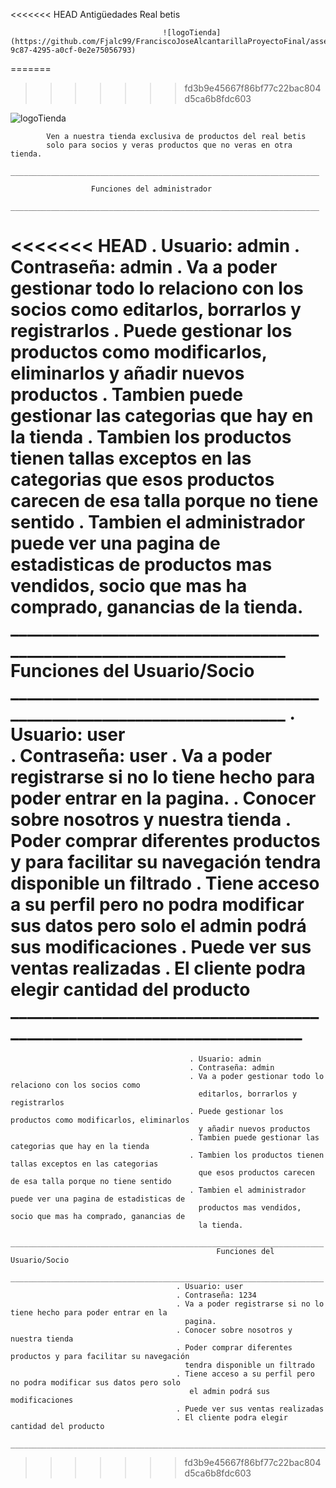 <<<<<<< HEAD
                      Antigüedades Real betis 

                                      ![logoTienda](https://github.com/Fjalc99/FranciscoJoseAlcantarillaProyectoFinal/assets/150147505/4f829ade-9c87-4295-a0cf-0e2e75056793)
=======
>>>>>>> fd3b9e45667f86bf77c22bac804d5ca6b8fdc603

  ![logoTienda](https://github.com/Fjalc99/FranciscoJoseAlcantarillaProyectoFinal/assets/150147505/a3574790-56da-4776-81e2-2c83ee8a4dd8)
                                                

            Ven a nuestra tienda exclusiva de productos del real betis 
            solo para socios y veras productos que no veras en otra tienda.
            _____________________________________________________________________
                                         
                      Funciones del administrador
            _____________________________________________________________________
                                                   
<<<<<<< HEAD
              . Usuario: admin
              . Contraseña: admin
              . Va a poder gestionar todo lo relaciono con los socios como 
                editarlos, borrarlos y registrarlos
              . Puede gestionar los productos como modificarlos, eliminarlos 
                y añadir nuevos productos
              . Tambien puede gestionar las categorias que hay en la tienda
              . Tambien los productos tienen tallas exceptos en las categorias
                que esos productos carecen de esa talla porque no tiene sentido
              . Tambien el administrador puede ver una pagina de estadisticas de
                productos mas vendidos, socio que mas ha comprado, ganancias de
                la tienda.
            ______________________________________________________________________
                    Funciones del Usuario/Socio
            ______________________________________________________________________
            . Usuario: user  
            . Contraseña: user
            . Va a poder registrarse si no lo tiene hecho para poder entrar en la
              pagina.
            . Conocer sobre nosotros y nuestra tienda
            . Poder comprar diferentes productos y para facilitar su navegación
              tendra disponible un filtrado
            . Tiene acceso a su perfil pero no podra modificar sus datos pero solo 
              el admin podrá sus modificaciones
            . Puede ver sus ventas realizadas
            . El cliente podra elegir cantidad del producto
            ________________________________________________________________________
=======
                                            . Usuario: admin
                                            . Contraseña: admin
                                            . Va a poder gestionar todo lo relaciono con los socios como 
                                              editarlos, borrarlos y registrarlos
                                            . Puede gestionar los productos como modificarlos, eliminarlos 
                                              y añadir nuevos productos
                                            . Tambien puede gestionar las categorias que hay en la tienda
                                            . Tambien los productos tienen tallas exceptos en las categorias
                                              que esos productos carecen de esa talla porque no tiene sentido
                                            . Tambien el administrador puede ver una pagina de estadisticas de
                                              productos mas vendidos, socio que mas ha comprado, ganancias de
                                              la tienda.
                                         ______________________________________________________________________
                                                  Funciones del Usuario/Socio
                                         ______________________________________________________________________
                                         . Usuario: user  
                                         . Contraseña: 1234
                                         . Va a poder registrarse si no lo tiene hecho para poder entrar en la
                                           pagina.
                                         . Conocer sobre nosotros y nuestra tienda
                                         . Poder comprar diferentes productos y para facilitar su navegación
                                           tendra disponible un filtrado
                                         . Tiene acceso a su perfil pero no podra modificar sus datos pero solo 
                                            el admin podrá sus modificaciones
                                         . Puede ver sus ventas realizadas
                                         . El cliente podra elegir cantidad del producto
                                         ________________________________________________________________________
>>>>>>> fd3b9e45667f86bf77c22bac804d5ca6b8fdc603
      
                                         
